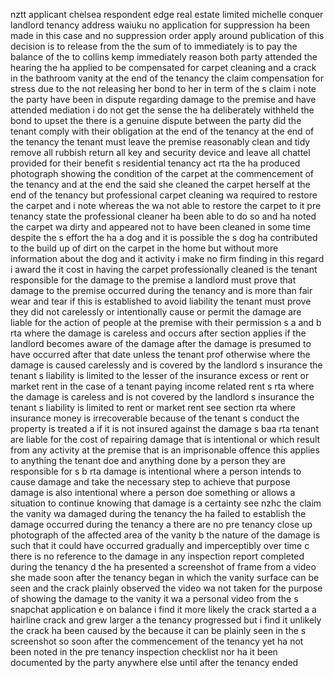 nztt applicant chelsea respondent edge real estate limited michelle conquer landlord tenancy address waiuku no application for suppression ha been made in this case and no suppression order apply around publication of this decision is to release from the the sum of to immediately is to pay the balance of the to collins kemp immediately reason both party attended the hearing the ha applied to be compensated for carpet cleaning and a crack in the bathroom vanity at the end of the tenancy the claim compensation for stress due to the not releasing her bond to her in term of the s claim i note the party have been in dispute regarding damage to the premise and have attended mediation i do not get the sense the ha deliberately withheld the bond to upset the there is a genuine dispute between the party did the tenant comply with their obligation at the end of the tenancy at the end of the tenancy the tenant must leave the premise reasonably clean and tidy remove all rubbish return all key and security device and leave all chattel provided for their benefit s residential tenancy act rta the ha produced photograph showing the condition of the carpet at the commencement of the tenancy and at the end the said she cleaned the carpet herself at the end of the tenancy but professional carpet cleaning wa required to restore the carpet and i note whereas the wa not able to restore the carpet to it pre tenancy state the professional cleaner ha been able to do so and ha noted the carpet wa dirty and appeared not to have been cleaned in some time despite the s effort the ha a dog and it is possible the s dog ha contributed to the build up of dirt on the carpet in the home but without more information about the dog and it activity i make no firm finding in this regard i award the it cost in having the carpet professionally cleaned is the tenant responsible for the damage to the premise a landlord must prove that damage to the premise occurred during the tenancy and is more than fair wear and tear if this is established to avoid liability the tenant must prove they did not carelessly or intentionally cause or permit the damage are liable for the action of people at the premise with their permission s a and b rta where the damage is careless and occurs after section applies if the landlord becomes aware of the damage after the damage is presumed to have occurred after that date unless the tenant prof otherwise where the damage is caused carelessly and is covered by the landlord s insurance the tenant s liability is limited to the lesser of the insurance excess or rent or market rent in the case of a tenant paying income related rent s rta where the damage is careless and is not covered by the landlord s insurance the tenant s liability is limited to rent or market rent see section rta where insurance money is irrecoverable because of the tenant s conduct the property is treated a if it is not insured against the damage s baa rta tenant are liable for the cost of repairing damage that is intentional or which result from any activity at the premise that is an imprisonable offence this applies to anything the tenant doe and anything done by a person they are responsible for s b rta damage is intentional where a person intends to cause damage and take the necessary step to achieve that purpose damage is also intentional where a person doe something or allows a situation to continue knowing that damage is a certainty see nzhc the claim the vanity wa damaged during the tenancy the ha failed to establish the damage occurred during the tenancy a there are no pre tenancy close up photograph of the affected area of the vanity b the nature of the damage is such that it could have occurred gradually and imperceptibly over time c there is no reference to the damage in any inspection report completed during the tenancy d the ha presented a screenshot of frame from a video she made soon after the tenancy began in which the vanity surface can be seen and the crack plainly observed the video wa not taken for the purpose of showing the damage to the vanity it wa a personal video from the s snapchat application e on balance i find it more likely the crack started a a hairline crack and grew larger a the tenancy progressed but i find it unlikely the crack ha been caused by the because it can be plainly seen in the s screenshot so soon after the commencement of the tenancy yet ha not been noted in the pre tenancy inspection checklist nor ha it been documented by the party anywhere else until after the tenancy ended